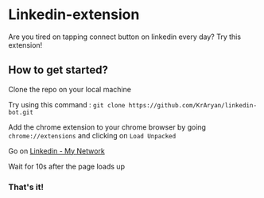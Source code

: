 <a herf="https://github.com/KrAryan/linkedin-bot"><h1>Linkedin-extension</h1></a>

Are you tired on tapping connect button on linkedin every day? Try this extension!

## How to get started?

Clone the repo on your local machine

Try using this command : `git clone https://github.com/KrAryan/linkedin-bot.git`

Add the chrome extension to your chrome browser by going 
`chrome://extensions` and clicking on `Load Unpacked`

Go on [Linkedin - My Network](https://www.linkedin.com/mynetwork/)

Wait for 10s after the page loads up

### That's it!

